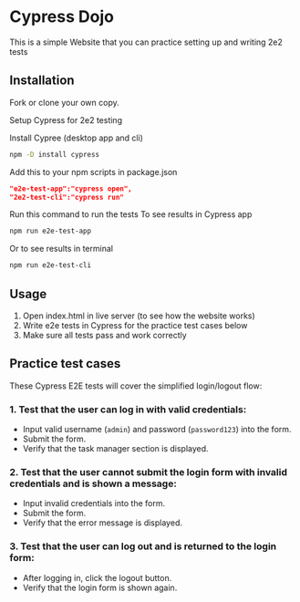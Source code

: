 # Cypress Dojo

This is a simple Website that you can practice setting up and writing 2e2 tests

## Installation

Fork or clone your own copy.

Setup Cypress for 2e2 testing

Install Cypree (desktop app and cli)
```bash
npm -D install cypress
```

Add this to your npm scripts in package.json
```json
"e2e-test-app":"cypress open",
"2e2-test-cli":"cypress run"
```
Run this command to run the tests
To see results in Cypress app
```bash
npm run e2e-test-app 
```
Or to see results in terminal
```bash
npm run e2e-test-cli 
```

## Usage

1. Open index.html in live server (to see how the website works)
2. Write e2e tests in Cypress for the practice test cases below
3. Make sure all tests pass and work correctly

## Practice test cases

These Cypress E2E tests will cover the simplified login/logout flow:

### 1. Test that the user can log in with valid credentials:
- Input valid username (`admin`) and password (`password123`) into the form.
- Submit the form.
- Verify that the task manager section is displayed.

### 2. Test that the user cannot submit the login form with invalid credentials and is shown a message:
- Input invalid credentials into the form.
- Submit the form.
- Verify that the error message is displayed.

### 3. Test that the user can log out and is returned to the login form:
- After logging in, click the logout button.
- Verify that the login form is shown again.
